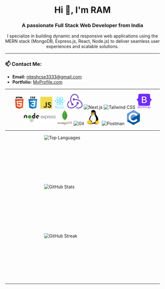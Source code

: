 <h1 align="center">Hi 👋, I'm RAM</h1>
<h3 align="center">A passionate Full Stack Web Developer from India</h3>
<p align="center">I specialize in building dynamic and responsive web applications using the MERN stack (MongoDB, Express.js, React, Node.js) to deliver seamless user experiences and scalable solutions.</p>

---

### 📫 Contact Me:
- **Email:** niteshcse3333@gmail.com
- **Portfolio:** [MyProfile.com](#)

---
<div style="text-align: center;">
  <img src="https://raw.githubusercontent.com/devicons/devicon/master/icons/html5/html5-original-wordmark.svg" alt="HTML5" width="40" height="40" />
  <img src="https://raw.githubusercontent.com/devicons/devicon/master/icons/css3/css3-original-wordmark.svg" alt="CSS3" width="40" height="40" />
  <img src="https://raw.githubusercontent.com/devicons/devicon/master/icons/javascript/javascript-original.svg" alt="JavaScript" width="40" height="40" />
  <img src="https://raw.githubusercontent.com/devicons/devicon/master/icons/react/react-original-wordmark.svg" alt="React" width="40" height="40" />
  <img src="https://raw.githubusercontent.com/devicons/devicon/master/icons/redux/redux-original.svg" alt="Redux" width="50" height="50" />
  <img src="https://cdn.worldvectorlogo.com/logos/nextjs-2.svg" alt="Next.js" width="50" height="50" />
  <img src="https://www.vectorlogo.zone/logos/tailwindcss/tailwindcss-icon.svg" alt="Tailwind CSS" width="50" height="50" />
  <img src="https://raw.githubusercontent.com/devicons/devicon/master/icons/bootstrap/bootstrap-plain-wordmark.svg" alt="Bootstrap" width="50" height="50" />
  <img src="https://raw.githubusercontent.com/devicons/devicon/master/icons/nodejs/nodejs-original-wordmark.svg" alt="Node.js" width="50" height="50" />
  <img src="https://raw.githubusercontent.com/devicons/devicon/master/icons/express/express-original-wordmark.svg" alt="Express.js" width="50" height="50" />
  <img src="https://raw.githubusercontent.com/devicons/devicon/master/icons/mongodb/mongodb-original-wordmark.svg" alt="MongoDB" width="50" height="50" />
  <img src="https://www.vectorlogo.zone/logos/git-scm/git-scm-icon.svg" alt="Git" width="50" height="50" />
  <img src="https://raw.githubusercontent.com/devicons/devicon/master/icons/linux/linux-original.svg" alt="Linux" width="50" height="50" />
  <img src="https://www.vectorlogo.zone/logos/getpostman/getpostman-icon.svg" alt="Postman" width="50" height="50" />
  <img src="https://raw.githubusercontent.com/devicons/devicon/master/icons/c/c-original.svg" alt="C" width="50" height="50" />
</div>


---
<div style="display: flex; justify-content: center; gap: 10px; flex-wrap: wrap;">
  <img src="https://github-readme-stats.vercel.app/api/top-langs?username=codemonitor-lab&show_icons=true&locale=en&layout=compact" alt="Top Languages" width="250" height="150" />
  
  <img src="https://github-readme-stats.vercel.app/api?username=codemonitor-lab&show_icons=true&locale=en" alt="GitHub Stats" width="250" height="150" />

  <img src="https://github-readme-streak-stats.herokuapp.com/?user=codemonitor-lab" alt="GitHub Streak" width="250" height="150" />
</div>


---




